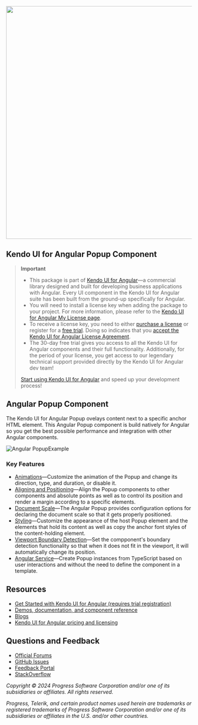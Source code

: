 <a href="https://www.telerik.com/kendo-angular-ui/" target="_blank">
<img width="631" src="https://www.telerik.com/kendo-angular-ui/npm-banner.svg">
</a>

## Kendo UI for Angular Popup Component

> **Important**
> * This package is part of [Kendo UI for Angular](https://www.telerik.com/kendo-angular-ui?utm_medium=referral&utm_source=npm&utm_campaign=kendo-ui-angular-trial-npm-popup)&mdash;a commercial library designed and built for developing business applications with Angular. Every UI component in the Kendo UI for Angular suite has been built from the ground-up specifically for Angular.
> * You will need to install a license key when adding the package to your project. For more information, please refer to the [Kendo UI for Angular My License page](https://www.telerik.com/kendo-angular-ui/my-license?utm_medium=referral&utm_source=npm&utm_campaign=kendo-ui-angular-trial-npm-popup).
> * To receive a license key, you need to either [purchase a license](https://www.telerik.com/purchase/kendo-ui?utm_medium=referral&utm_source=npm&utm_campaign=kendo-ui-angular-trial-npm-popup) or register for a [free trial](https://www.telerik.com/download-login-v2-kendo-angular-ui?utm_medium=referral&utm_source=npm&utm_campaign=kendo-ui-angular-trial-npm-popup). Doing so indicates that you [accept the Kendo UI for Angular License Agreement](https://www.telerik.com/purchase/license-agreement/kendo-ui?utm_medium=referral&utm_source=npm&utm_campaign=kendo-ui-angular-trial-npm-popup).
> * The 30-day free trial gives you access to all the Kendo UI for Angular components and their full functionality. Additionally, for the period of your license, you get access to our legendary technical support provided directly by the Kendo UI for Angular dev team!
>
> [Start using Kendo UI for Angular](https://www.telerik.com/download-login-v2-kendo-angular-ui?utm_medium=referral&utm_source=npm&utm_campaign=kendo-ui-angular-trial-npm-popup) and speed up your development process!

## Angular Popup Component

The Kendo UI for Angular Popup ovelays content next to a specific anchor HTML element. This Angular Popup component is build natively for Angular so you get the best possible performance and integration with other Angular components.

<img src="https://d585tldpucybw.cloudfront.net/sfimages/default-source/component-pages/angular/angular-popup-animations.gif" alt="Angular PopupExample">

### Key Features

* [Animations](https://www.telerik.com/kendo-angular-ui/components/popup/animations/?utm_medium=referral&utm_source=npm&utm_campaign=kendo-ui-angular-trial-npm-popup)&mdash;Customize the animation of the Popup and change its direction, type, and duration, or disable it.
* [Aligning and Positioning](https://www.telerik.com/kendo-angular-ui/components/popup/aligning-positioning/?utm_medium=referral&utm_source=npm&utm_campaign=kendo-ui-angular-trial-npm-popup)&mdash;Align the Popup components to other components and absolute points as well as to control its position and render a margin according to a specific elements.
* [Document Scale](https://www.telerik.com/kendo-angular-ui/components/popup/document-scale/?utm_medium=referral&utm_source=npm&utm_campaign=kendo-ui-angular-trial-npm-popup)&mdash;The Angular Popup provides configuration options for declaring the document scale so that it gets properly positioned.
* [Styling](https://www.telerik.com/kendo-angular-ui/components/popup/styling/?utm_medium=referral&utm_source=npm&utm_campaign=kendo-ui-angular-trial-npm-popup)&mdash;Customize the appearance of the host Popup element and the elements that hold its content as well as copy the anchor font styles of the content-holding element.
* [Viewport Boundary Detection](https://www.telerik.com/kendo-angular-ui/components/popup/viewport-boundary/?utm_medium=referral&utm_source=npm&utm_campaign=kendo-ui-angular-trial-npm-popup)&mdash;Set the compponent's boundary detection functionality so that when it does not fit in the viewport, it will automatically change its position.
* [Angular Service](https://www.telerik.com/kendo-angular-ui/components/popup/service/?utm_medium=referral&utm_source=npm&utm_campaign=kendo-ui-angular-trial-npm-popup)&mdash;Create Popup instances from TypeScript based on user interactions and without the need to define the component in a template.

## Resources

* [Get Started with Kendo UI for Angular (requires trial registration)](https://www.telerik.com/kendo-angular-ui/getting-started)
* [Demos, documentation, and component reference](https://www.telerik.com/kendo-angular-ui/components)
* [Blogs](http://www.telerik.com/blogs/kendo-ui)
* [Kendo UI for Angular pricing and licensing](https://www.telerik.com/purchase/kendo-ui)

## Questions and Feedback

* [Official Forums](https://www.telerik.com/forums/kendo-angular-ui)
* [GitHub Issues](https://github.com/telerik/kendo-angular/issues)
* [Feedback Portal](https://feedback.telerik.com/kendo-angular-ui)
* [StackOverflow](https://stackoverflow.com/questions/tagged/kendo-ui-angular2)

*Copyright © 2024 Progress Software Corporation and/or one of its subsidiaries or affiliates. All rights reserved.*

*Progress, Telerik, and certain product names used herein are trademarks or registered trademarks of Progress Software Corporation and/or one of its subsidiaries or affiliates in the U.S. and/or other countries.*
